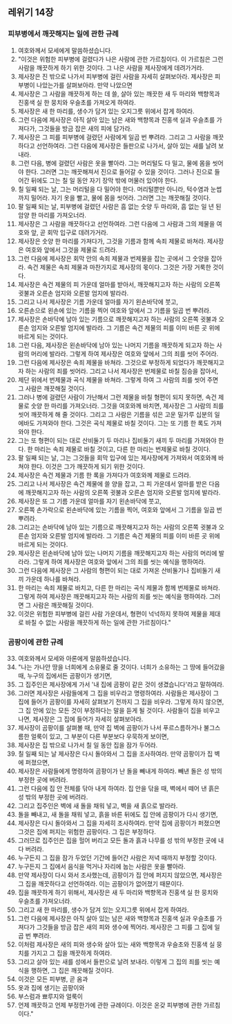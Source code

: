## 레위기 14장

### 피부병에서 깨끗해지는 일에 관한 규례
1. 여호와께서 모세에게 말씀하셨습니다.
2. "이것은 위험한 피부병에 걸렸다가 나은 사람에 관한 가르침이다. 이 가르침은 그런 사람을 깨끗하게 하기 위한 것이다. 그 나은 사람을 제사장에게 데려가거라.
3. 제사장은 진 밖으로 나가서 피부병에 걸린 사람을 자세히 살펴보아라. 제사장은 피부병이 나았는가를 살펴보아라. 만약 나았으면
4. 제사장은 그 사람을 깨끗하게 하는 데 쓸, 살아 있는 깨끗한 새 두 마리와 백향목과 진홍색 실 한 뭉치와 우슬초를 가져오게 하여라.
5. 제사장은 새 한 마리를, 생수가 담겨 있는 오지그릇 위에서 잡게 하여라.
6. 그런 다음에 제사장은 아직 살아 있는 남은 새와 백향목과 진홍색 실과 우슬초를 가져다가, 그것들을 방금 잡은 새의 피에 담가라.
7. 제사장은 그 피를 피부병에 걸렸던 사람에게 일곱 번 뿌려라. 그리고 그 사람을 깨끗하다고 선언하여라. 그런 다음에 제사장은 들판으로 나가서, 살아 있는 새를 날려 보내라.
8. 그런 다음, 병에 걸렸던 사람은 옷을 빨아라. 그는 머리털도 다 밀고, 물에 몸을 씻어야 한다. 그러면 그는 깨끗해져서 진으로 들어갈 수 있을 것이다. 그러나 진으로 들어간 뒤에도 그는 칠 일 동안 자기 장막 밖에 머물러 있어야 한다.
9. 칠 일째 되는 날, 그는 머리털을 다 밀어야 한다. 머리털뿐만 아니라, 턱수염과 눈썹까지 밀어라. 자기 옷을 빨고, 물에 몸을 씻어라. 그러면 그는 깨끗해질 것이다.
10. 팔 일째 되는 날, 피부병에 걸렸던 사람은 흠 없는 숫양 두 마리와, 흠 없는 일 년 된 암양 한 마리를 가져오너라.
11. 제사장은 그 사람을 깨끗하다고 선언하여라. 그런 다음에 그 사람과 그의 제물을 여호와 앞, 곧 회막 입구로 데려가거라.
12. 제사장은 숫양 한 마리를 가져다가, 그것을 기름과 함께 속죄 제물로 바쳐라. 제사장은 여호와 앞에서 그것을 제물로 드려라.
13. 그런 다음에 제사장은 회막 안의 속죄 제물과 번제물을 잡는 곳에서 그 숫양을 잡아라. 속건 제물은 속죄 제물과 마찬가지로 제사장의 몫이다. 그것은 가장 거룩한 것이다.
14. 제사장은 속건 제물의 피 가운데 얼마를 받아서, 깨끗해지고자 하는 사람의 오른쪽 귓불과 오른손 엄지와 오른발 엄지에 발라라.
15. 그리고 나서 제사장은 기름 가운데 얼마를 자기 왼손바닥에 붓고,
16. 오른손으로 왼손에 있는 기름을 찍어 여호와 앞에서 그 기름을 일곱 번 뿌려라.
17. 제사장은 손바닥에 남아 있는 기름으로 깨끗해지고자 하는 사람의 오른쪽 귓불과 오른손 엄지와 오른발 엄지에 발라라. 그 기름은 속건 제물의 피를 이미 바른 곳 위에 바르게 되는 것이다.
18. 그런 다음, 제사장은 왼손바닥에 남아 있는 나머지 기름을 깨끗하게 되고자 하는 사람의 머리에 발라라. 그렇게 하여 제사장은 여호와 앞에서 그의 죄를 씻어 주어라.
19. 그런 다음에 제사장은 속죄 제물을 바쳐라. 그것으로 부정하게 되었다가 깨끗해지고자 하는 사람의 죄를 씻어라. 그리고 나서 제사장은 번제물로 바칠 짐승을 잡아서,
20. 제단 위에서 번제물과 곡식 제물을 바쳐라. 그렇게 하여 그 사람의 죄를 씻어 주면 그 사람은 깨끗해질 것이다.
21. 그러나 병에 걸렸던 사람이 가난해서 그런 제물을 바칠 형편이 되지 못하면, 속건 제물로 숫양 한 마리를 가져오너라. 그것을 여호와께 바치면, 제사장은 그 사람의 죄를 씻어 깨끗하게 해 줄 것이다. 그리고 그 사람은 기름을 섞은 고운 밀가루 십분의 일 에바도 가져와야 한다. 그것은 곡식 제물로 바칠 것이다. 그는 또 기름 한 록도 가져와야 한다.
22. 그는 또 형편이 되는 대로 산비둘기 두 마리나 집비둘기 새끼 두 마리를 가져와야 한다. 한 마리는 속죄 제물로 바칠 것이고, 다른 한 마리는 번제물로 바칠 것이다.
23. 팔 일째 되는 날, 그는 그것들을 회막 입구에 있는 제사장에게 가져와서 여호와께 바쳐야 한다. 이것은 그가 깨끗하게 되기 위한 것이다.
24. 제사장은 속건 제물과 기름 한 록을 가져다가 여호와께 제물로 드려라.
25. 그리고 나서 제사장은 속건 제물에 쓸 양을 잡고, 그 피 가운데서 얼마를 받은 다음에 깨끗해지고자 하는 사람의 오른쪽 귓불과 오른손 엄지와 오른발 엄지에 발라라.
26. 제사장은 또 그 기름 가운데 얼마를 자기 왼손바닥에 붓고,
27. 오른쪽 손가락으로 왼손바닥에 있는 기름을 찍어, 여호와 앞에서 그 기름을 일곱 번 뿌려라.
28. 그리고는 손바닥에 남아 있는 기름으로 깨끗해지고자 하는 사람의 오른쪽 귓불과 오른손 엄지와 오른발 엄지에 발라라. 그 기름은 속건 제물의 피를 이미 바른 곳 위에 바르게 되는 것이다.
29. 제사장은 왼손바닥에 남아 있는 나머지 기름을 깨끗해지고자 하는 사람의 머리에 발라라. 그렇게 하여 제사장은 여호와 앞에서 그의 죄를 씻는 예식을 행하여라.
30. 그런 다음에 제사장은 그 사람의 형편이 되는 대로 가져온 산비둘기나 집비둘기 새끼 가운데 하나를 바쳐라.
31. 한 마리는 속죄 제물로 바치고, 다른 한 마리는 곡식 제물과 함께 번제물로 바쳐라. 그렇게 하여 제사장은 깨끗해지고자 하는 사람의 죄를 씻는 예식을 행하여라. 그러면 그 사람은 깨끗해질 것이다.
32. 이것은 위험한 피부병에 걸린 사람 가운데서, 형편이 넉넉하지 못하여 제물을 제대로 바칠 수 없는 사람을 깨끗하게 하는 일에 관한 가르침이다."
### 곰팡이에 관한 규례
33. 여호와께서 모세와 아론에게 말씀하셨습니다.
34. "나는 가나안 땅을 너희에게 소유물로 줄 것이다. 너희가 소유하는 그 땅에 들어갔을 때, 누구의 집에서든 곰팡이가 생기면,
35. 그 집주인은 제사장에게 가서 '내 집에 곰팡이 같은 것이 생겼습니다'라고 말하여라.
36. 그러면 제사장은 사람들에게 그 집을 비우라고 명령하여라. 사람들은 제사장이 그 집에 들어가 곰팡이를 자세히 살펴보기 전까지 그 집을 비우라. 그렇게 하지 않으면, 그 집 안에 있는 모든 것이 부정하다는 말을 듣게 될 것이다. 사람들이 집을 비우고 나면, 제사장은 그 집에 들어가 자세히 살펴보아라.
37. 제사장이 곰팡이를 살펴볼 때, 만약 집 벽에 곰팡이가 나서 푸르스름하거나 불그스름한 얼룩이 있고, 그 부분이 다른 부분보다 우묵하게 보이면,
38. 제사장은 집 밖으로 나가서 칠 일 동안 집을 잠가 두어라.
39. 칠 일째 되는 날 제사장은 다시 돌아와서 그 집을 조사하여라. 만약 곰팡이가 집 벽에 퍼졌으면,
40. 제사장은 사람들에게 명령하여 곰팡이가 난 돌을 빼내게 하여라. 빼낸 돌은 성 밖의 부정한 곳에 버려라.
41. 그런 다음에 집 안 전체를 닦아 내게 하여라. 집 안을 닦을 때, 벽에서 떼어 낸 흙은 성 밖의 부정한 곳에 버려라.
42. 그리고 집주인은 벽에 새 돌을 채워 넣고, 벽을 새 흙으로 발라라.
43. 돌을 빼내고, 새 돌을 채워 넣고, 흙을 바른 뒤에도 집 안에 곰팡이가 다시 생기면,
44. 제사장은 다시 돌아와서 그 집을 자세히 조사하여라. 만약 집에 곰팡이가 퍼졌으면 그것은 집에 퍼지는 위험한 곰팡이다. 그 집은 부정하다.
45. 그러므로 집주인은 집을 헐어 버리고 모든 돌과 흙과 나무를 성 밖의 부정한 곳에 내다 버려라.
46. 누구든지 그 집을 잠가 두었던 기간에 들어간 사람은 저녁 때까지 부정할 것이다.
47. 누구든지 그 집에서 음식을 먹거나 자리에 눕는 사람은 옷을 빨아라.
48. 만약 제사장이 다시 와서 조사했는데, 곰팡이가 집 안에 퍼지지 않았으면, 제사장은 그 집을 깨끗하다고 선언하여라. 이는 곰팡이가 없어졌기 때문이다.
49. 집을 깨끗하게 하기 위해서, 제사장은 새 두 마리와 백향목과 진홍색 실 한 뭉치와 우슬초를 가져오너라.
50. 그리고 새 한 마리를, 생수가 담겨 있는 오지그릇 위에서 잡게 하여라.
51. 그런 다음에 제사장은 아직 살아 있는 남은 새와 백향목과 진홍색 실과 우슬초를 가져다가 그것들을 방금 잡은 새의 피와 생수에 찍어라. 제사장은 그 피를 그 집에 일곱 번 뿌려라.
52. 이처럼 제사장은 새의 피와 생수와 살아 있는 새와 백향목과 우슬초와 진홍색 실 뭉치를 가지고 그 집을 깨끗하게 하여라.
53. 그리고 살아 있는 새를 성에서 들판으로 날려 보내라. 이렇게 그 집의 죄를 씻는 예식을 행하면, 그 집은 깨끗해질 것이다.
54. 이것은 모든 피부병, 곧 옴과
55. 옷과 집에 생기는 곰팡이와
56. 부스럼과 뾰루지와 얼룩이
57. 언제 깨끗하고 언제 부정한가에 관한 규례이다. 이것은 온갖 피부병에 관한 가르침이다."